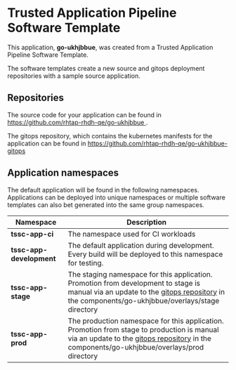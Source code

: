 # Trusted Application Pipeline Software Template

This application, **go-ukhjbbue**, was created from a Trusted Application Pipeline Software Template.

The software templates create a new source and gitops deployment repositories with a sample source application. 

## Repositories

The source code for your application can be found in [https://github.com/rhtap-rhdh-qe/go-ukhjbbue ](https://github.com/rhtap-rhdh-qe/go-ukhjbbue ).
 
The gitops repository, which contains the kubernetes manifests for the application can be found in 
[https://github.com/rhtap-rhdh-qe/go-ukhjbbue-gitops ](https://github.com/rhtap-rhdh-qe/go-ukhjbbue-gitops ) 

## Application namespaces 

The default application will be found in the following namespaces. Applications can be deployed into unique namespaces or multiple software templates can also bet generated into the same group namespaces.  

|  Namespace   |  Description   |  
| -------- | -------- |
| **tssc-app-ci** | The namespace used for CI workloads |
| **tssc-app-development** | The default application during development. Every build will be deployed to this namespace for testing. |
| **tssc-app-stage** | The staging namespace for this application. Promotion from development to stage is manual via an update to the [gitops repository](https://github.com/rhtap-rhdh-qe/go-ukhjbbue-gitops ) in the components/go-ukhjbbue/overlays/stage directory |
| **tssc-app-prod** | The production namespace for this application. Promotion from stage to production is manual via an update to the [gitops repository](https://github.com/rhtap-rhdh-qe/go-ukhjbbue-gitops ) in the components/go-ukhjbbue/overlays/prod directory |